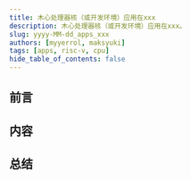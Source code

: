 ```yaml
---
title: 木心处理器核（或开发环境）应用在xxx
description: 木心处理器核（或开发环境）应用在xxx。
slug: yyyy-MM-dd_apps_xxx
authors: [myyerrol, maksyuki]
tags: [apps, risc-v, cpu]
hide_table_of_contents: false
---
```


<!--truncate-->

## 前言

## 内容

## 总结
